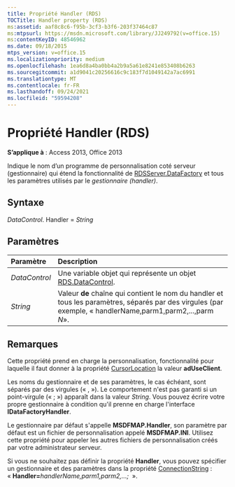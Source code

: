 ```yaml
---
title: Propriété Handler (RDS)
TOCTitle: Handler property (RDS)
ms:assetid: aaf8c8c6-f95b-3cf3-b3f6-203f37464c87
ms:mtpsurl: https://msdn.microsoft.com/library/JJ249792(v=office.15)
ms:contentKeyID: 48546962
ms.date: 09/18/2015
mtps_version: v=office.15
ms.localizationpriority: medium
ms.openlocfilehash: 1ea6d8a4ba0bb4a2b9a5a61e8241e853408b6263
ms.sourcegitcommit: a1d9041c20256616c9c183f7d1049142a7ac6991
ms.translationtype: MT
ms.contentlocale: fr-FR
ms.lasthandoff: 09/24/2021
ms.locfileid: "59594208"
---
```

# <a name="handler-property-rds"></a>Propriété Handler (RDS)

**S’applique à** : Access 2013, Office 2013

Indique le nom d’un programme de personnalisation coté serveur (gestionnaire) qui étend la fonctionnalité de [RDSServer.DataFactory](datafactory-object-rdsserver.md) et tous les paramètres utilisés par le *gestionnaire (handler)*.

## <a name="syntax"></a>Syntaxe

*DataControl*. Handler = *String*

## <a name="parameters"></a>Paramètres

|Paramètre|Description|
|:--------|:----------|
|*DataControl* |Une variable objet qui représente un objet [RDS.DataControl](datacontrol-object-rds.md).|
|*String* |Valeur **de** chaîne qui contient le nom du handler et tous les paramètres, séparés par des virgules (par exemple, « handlerName,parm1,parm2,...,parm *N*».|

## <a name="remarks"></a>Remarques

Cette propriété prend en charge la personnalisation, fonctionnalité pour laquelle il faut donner à la propriété [CursorLocation](cursorlocation-property-ado.md) la valeur **adUseClient**.

Les noms du gestionnaire et de ses paramètres, le cas échéant, sont séparés par des virgules (« , »). Le comportement n'est pas garanti si un point-virgule (« ; ») apparaît dans la valeur *String*. Vous pouvez écrire votre propre gestionnaire à condition qu'il prenne en charge l'interface **IDataFactoryHandler**.

Le gestionnaire par défaut s'appelle **MSDFMAP.Handler**, son paramètre par défaut est un fichier de personnalisation appelé **MSDFMAP.INI**. Utilisez cette propriété pour appeler les autres fichiers de personnalisation créés par votre administrateur serveur.

Si vous ne souhaitez pas définir la propriété **Handler**, vous pouvez spécifier un gestionnaire et des paramètres dans la propriété [ConnectionString](connectionstring-property-ado.md) : « **Handler=**_handlerName,parm1,parm2,...;_  ».

